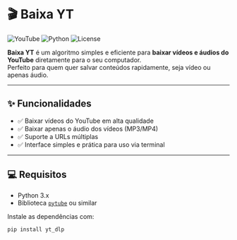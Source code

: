 # 🎬 Baixa YT

![YouTube](https://img.shields.io/badge/YouTube-Download-red?style=for-the-badge)
![Python](https://img.shields.io/badge/Python-3.x-blue?style=for-the-badge)
![License](https://img.shields.io/badge/License-MIT-green?style=for-the-badge)

**Baixa YT** é um algoritmo simples e eficiente para **baixar vídeos e áudios do YouTube** diretamente para o seu computador.  
Perfeito para quem quer salvar conteúdos rapidamente, seja vídeo ou apenas áudio.

---

## ✨ Funcionalidades

- ✅ Baixar vídeos do YouTube em alta qualidade  
- ✅ Baixar apenas o áudio dos vídeos (MP3/MP4)  
- ✅ Suporte a URLs múltiplas  
- ✅ Interface simples e prática para uso via terminal  

---

## 💻 Requisitos

- Python 3.x  
- Biblioteca [`pytube`](https://pytube.io/en/latest/) ou similar  

Instale as dependências com:
```bash
pip install yt_dlp
